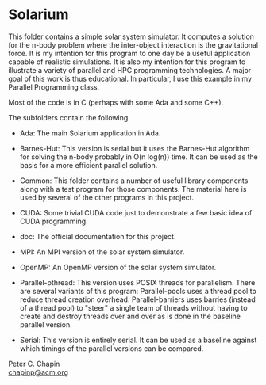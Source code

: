 
Solarium
========

This folder contains a simple solar system simulator. It computes a solution for the n-body
problem where the inter-object interaction is the gravitational force. It is my intention for
this program to one day be a useful application capable of realistic simulations. It is also my
intention for this program to illustrate a variety of parallel and HPC programming technologies.
A major goal of this work is thus educational. In particular, I use this example in my Parallel
Programming class.

Most of the code is in C (perhaps with some Ada and some C++).

The subfolders contain the following

+ Ada: The main Solarium application in Ada.

+ Barnes-Hut: This version is serial but it uses the Barnes-Hut algorithm for solving the n-body
  probably in O(n log(n)) time. It can be used as the basis for a more efficient parallel
  solution.

+ Common: This folder contains a number of useful library components along with a test program
  for those components. The material here is used by several of the other programs in this
  project.

+ CUDA: Some trivial CUDA code just to demonstrate a few basic idea of CUDA programming.

+ doc: The official documentation for this project.

+ MPI: An MPI version of the solar system simulator.

+ OpenMP: An OpenMP version of the solar system simulator.

+ Parallel-pthread: This version uses POSIX threads for parallelism. There are several variants
  of this program: Parallel-pools uses a thread pool to reduce thread creation overhead.
  Parallel-barriers uses barries (instead of a thread pool) to "steer" a single team of threads
  without having to create and destroy threads over and over as is done in the baseline parallel
  version.

+ Serial: This version is entirely serial. It can be used as a baseline against which timings of
  the parallel versions can be compared.

Peter C. Chapin  
chapinp@acm.org  

